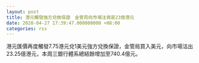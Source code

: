 ```yaml
---
layout: post
title: 港元觸發強方兌換保證　金管局向市場注資逾23億港元
date: 2020-04-27 17:39:47.000000000 +08:00
categories: rss
---
```


港元匯價再度觸發7.75港元兌1美元強方兌換保證，金管局買入美元，向市場沽出23.25億港元，本周三銀行體系總結餘增加至740.4億元。
